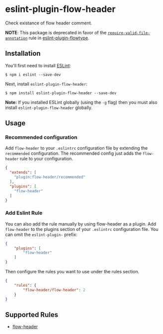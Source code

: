 # eslint-plugin-flow-header

Check existance of flow header comment.

**NOTE**: This package is deprecated in favor of the [`require-valid-file-annotation`](https://github.com/gajus/eslint-plugin-flowtype#require-valid-file-annotation) rule in [eslint-plugin-flowtype](https://github.com/gajus/eslint-plugin-flowtype).

## Installation

You'll first need to install [ESLint](http://eslint.org):

```
$ npm i eslint --save-dev
```

Next, install `eslint-plugin-flow-header`:

```
$ npm install eslint-plugin-flow-header --save-dev
```

**Note:** If you installed ESLint globally (using the `-g` flag) then you must also install `eslint-plugin-flow-header` globally.

## Usage

### Recommended configuration

Add `flow-header` to your `.eslintrc` configuration file by extending the `recommended` configuration. The recommended config just adds the `flow-header` rule to your configuration.

```json
{
  "extends": [
    "plugin:flow-header/recommended"
  ],
  "plugins": [
  	"flow-header"
  ]
}
```

### Add Eslint Rule

You can also add the rule manually by using flow-header as a plugin. Add `flow-header` to the plugins section of your `.eslintrc` configuration file. You can omit the `eslint-plugin-` prefix:

```json
{
    "plugins": [
        "flow-header"
    ]
}
```


Then configure the rules you want to use under the rules section.

```json
{
    "rules": {
        "flow-header/flow-header": 2
    }
}
```

## Supported Rules

* [flow-header](docs/rules/flow-header.md)
